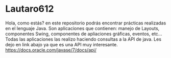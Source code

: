 # Lautaro612
Hola, como estás? en este repositorio podrás encontrar prácticas realizadas en el lenguaje Java. Son aplicaciones que contienen: manejo de Layouts, componentes Swing,
componentes de apliaciones gráficas, eventos, etc... Todas las aplicaciones las realizo haciendo consultas a la API de java. Les dejo en link abajo ya que es
una API muy interesante.
https://docs.oracle.com/javase/7/docs/api/

